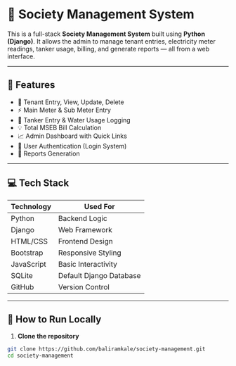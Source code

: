 # 🏢 Society Management System

This is a full-stack **Society Management System** built using **Python (Django)**. It allows the admin to manage tenant entries, electricity meter readings, tanker usage, billing, and generate reports — all from a web interface.

---

## 📌 Features

- 👤 Tenant Entry, View, Update, Delete
- ⚡ Main Meter & Sub Meter Entry
- 🚚 Tanker Entry & Water Usage Logging
- 💡 Total MSEB Bill Calculation
- 📈 Admin Dashboard with Quick Links
- 🔐 User Authentication (Login System)
- 📄 Reports Generation

---

## 💻 Tech Stack

| Technology       | Used For                |
|------------------|--------------------------|
| Python           | Backend Logic            |
| Django           | Web Framework            |
| HTML/CSS         | Frontend Design          |
| Bootstrap        | Responsive Styling       |
| JavaScript       | Basic Interactivity      |
| SQLite           | Default Django Database  |
| GitHub           | Version Control          |

---

## 🚀 How to Run Locally

1. **Clone the repository**

```bash
git clone https://github.com/baliramkale/society-management.git
cd society-management
